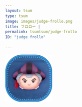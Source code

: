 ```yaml
---
layout: tsum
type: tsum
image: images/judge-frollo.png
title: フロロー | 
permalink: tsumtsum/judge-frollo
ID: "judge frollo"

---
```

<img class="ui image" src="../images/judge-frollo.png">
